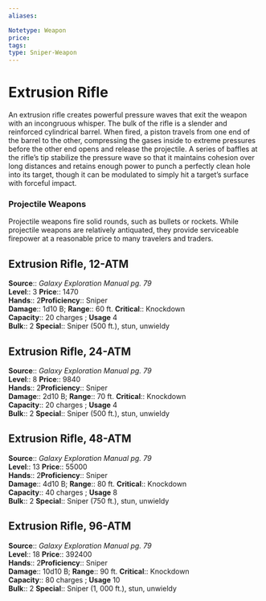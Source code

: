 ```yaml
---
aliases: 

Notetype: Weapon
price: 
tags: 
type: Sniper-Weapon
---
```


# Extrusion Rifle

An extrusion rifle creates powerful pressure waves that exit the weapon with an incongruous whisper. The bulk of the rifle is a slender and reinforced cylindrical barrel. When fired, a piston travels from one end of the barrel to the other, compressing the gases inside to extreme pressures before the other end opens and release the projectile. A series of baffles at the rifle’s tip stabilize the pressure wave so that it maintains cohesion over long distances and retains enough power to punch a perfectly clean hole into its target, though it can be modulated to simply hit a target’s surface with forceful impact.

### Projectile Weapons

Projectile weapons fire solid rounds, such as bullets or rockets. While projectile weapons are relatively antiquated, they provide serviceable firepower at a reasonable price to many travelers and traders.  

## Extrusion Rifle, 12-ATM

**Source**:: _Galaxy Exploration Manual pg. 79_  
**Level**:: 3
**Price**:: 1470  
**Hands**:: 2**Proficiency**:: Sniper  
**Damage**:: 1d10 B; 
**Range**:: 60 ft.
**Critical**:: Knockdown  
**Capacity**:: 20 charges ; **Usage** 4  
**Bulk**:: 2
**Special**:: Sniper (500 ft.), stun, unwieldy

## Extrusion Rifle, 24-ATM

**Source**:: _Galaxy Exploration Manual pg. 79_  
**Level**:: 8
**Price**:: 9840  
**Hands**:: 2**Proficiency**:: Sniper  
**Damage**:: 2d10 B; 
**Range**:: 70 ft.
**Critical**:: Knockdown  
**Capacity**:: 20 charges ; **Usage** 4  
**Bulk**:: 2
**Special**:: Sniper (500 ft.), stun, unwieldy

## Extrusion Rifle, 48-ATM

**Source**:: _Galaxy Exploration Manual pg. 79_  
**Level**:: 13
**Price**:: 55000  
**Hands**:: 2**Proficiency**:: Sniper  
**Damage**:: 4d10 B; 
**Range**:: 80 ft.
**Critical**:: Knockdown  
**Capacity**:: 40 charges ; **Usage** 8  
**Bulk**:: 2
**Special**:: Sniper (750 ft.), stun, unwieldy

## Extrusion Rifle, 96-ATM

**Source**:: _Galaxy Exploration Manual pg. 79_  
**Level**:: 18
**Price**:: 392400  
**Hands**:: 2**Proficiency**:: Sniper  
**Damage**:: 10d10 B; 
**Range**:: 90 ft.
**Critical**:: Knockdown  
**Capacity**:: 80 charges ; **Usage** 10  
**Bulk**:: 2
**Special**:: Sniper (1, 000 ft.), stun, unwieldy

